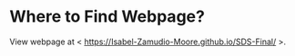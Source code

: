 # Where to Find Webpage?

View webpage at <  https://Isabel-Zamudio-Moore.github.io/SDS-Final/ >.  

